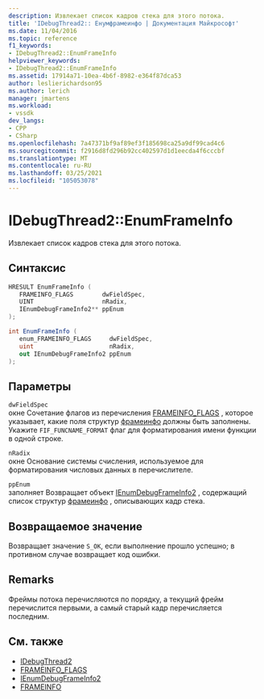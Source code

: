 ```yaml
---
description: Извлекает список кадров стека для этого потока.
title: 'IDebugThread2:: Енумфрамеинфо | Документация Майкрософт'
ms.date: 11/04/2016
ms.topic: reference
f1_keywords:
- IDebugThread2::EnumFrameInfo
helpviewer_keywords:
- IDebugThread2::EnumFrameInfo
ms.assetid: 17914a71-10ea-4b6f-8982-e364f87dca53
author: leslierichardson95
ms.author: lerich
manager: jmartens
ms.workload:
- vssdk
dev_langs:
- CPP
- CSharp
ms.openlocfilehash: 7a47371bf9af89ef3f185698ca25a9df99cad4c6
ms.sourcegitcommit: f2916d8fd296b92cc402597d1d1eecda4f6cccbf
ms.translationtype: MT
ms.contentlocale: ru-RU
ms.lasthandoff: 03/25/2021
ms.locfileid: "105053078"
---
```

# <a name="idebugthread2enumframeinfo"></a>IDebugThread2::EnumFrameInfo
Извлекает список кадров стека для этого потока.

## <a name="syntax"></a>Синтаксис

```cpp
HRESULT EnumFrameInfo ( 
   FRAMEINFO_FLAGS        dwFieldSpec,
   UINT                   nRadix,
   IEnumDebugFrameInfo2** ppEnum
);
```

```csharp
int EnumFrameInfo ( 
   enum_FRAMEINFO_FLAGS     dwFieldSpec,
   uint                     nRadix,
   out IEnumDebugFrameInfo2 ppEnum
);
```

## <a name="parameters"></a>Параметры
`dwFieldSpec`\
окне Сочетание флагов из перечисления [FRAMEINFO_FLAGS](../../../extensibility/debugger/reference/frameinfo-flags.md) , которое указывает, какие поля структур [фрамеинфо](../../../extensibility/debugger/reference/frameinfo.md) должны быть заполнены. Укажите `FIF_FUNCNAME_FORMAT` флаг для форматирования имени функции в одной строке.

`nRadix`\
окне Основание системы счисления, используемое для форматирования числовых данных в перечислителе.

`ppEnum`\
заполняет Возвращает объект [IEnumDebugFrameInfo2](../../../extensibility/debugger/reference/ienumdebugframeinfo2.md) , содержащий список структур [фрамеинфо](../../../extensibility/debugger/reference/frameinfo.md) , описывающих кадр стека.

## <a name="return-value"></a>Возвращаемое значение
 Возвращает значение `S_OK`, если выполнение прошло успешно; в противном случае возвращает код ошибки.

## <a name="remarks"></a>Remarks
 Фреймы потока перечисляются по порядку, а текущий фрейм перечислится первыми, а самый старый кадр перечисляется последним.

## <a name="see-also"></a>См. также
- [IDebugThread2](../../../extensibility/debugger/reference/idebugthread2.md)
- [FRAMEINFO_FLAGS](../../../extensibility/debugger/reference/frameinfo-flags.md)
- [IEnumDebugFrameInfo2](../../../extensibility/debugger/reference/ienumdebugframeinfo2.md)
- [FRAMEINFO](../../../extensibility/debugger/reference/frameinfo.md)
